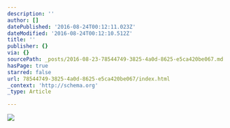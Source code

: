 ```yaml
---
description: ''
author: []
datePublished: '2016-08-24T00:12:11.023Z'
dateModified: '2016-08-24T00:12:10.512Z'
title: ''
publisher: {}
via: {}
sourcePath: _posts/2016-08-23-78544749-3825-4a0d-8625-e5ca420be067.md
hasPage: true
starred: false
url: 78544749-3825-4a0d-8625-e5ca420be067/index.html
_context: 'http://schema.org'
_type: Article

---
```

![](https://the-grid-user-content.s3-us-west-2.amazonaws.com/18ba60e5-e020-43d1-910a-cd88690eb496.jpg)